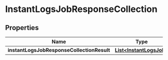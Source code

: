 # InstantLogsJobResponseCollection

## Properties
Name | Type | Description | Notes
------------ | ------------- | ------------- | -------------
**instantLogsJobResponseCollectionResult** | [**List&lt;InstantLogsJob&gt;**](InstantLogsJob.md) |  |  [optional]
